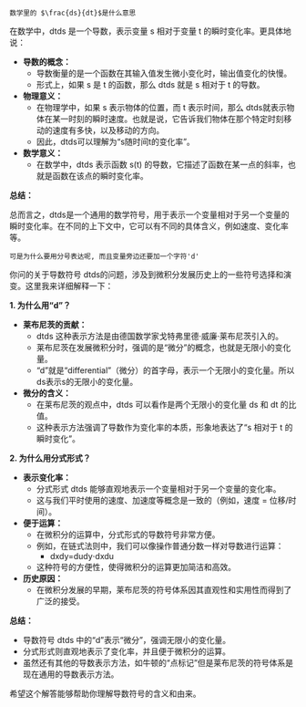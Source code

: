 
```
数学里的 $\frac{ds}{dt}$是什么意思
```
在数学中，dtds​ 是一个导数，表示变量 s 相对于变量 t 的瞬时变化率。更具体地说：

- **导数的概念：**
    - 导数衡量的是一个函数在其输入值发生微小变化时，输出值变化的快慢。
    - 形式上，如果 s 是 t 的函数，那么 dtds​ 就是 s 相对于 t 的导数。
- **物理意义：**
    - 在物理学中，如果 s 表示物体的位置，而 t 表示时间，那么 dtds​ 就表示物体在某一时刻的瞬时速度。也就是说，它告诉我们物体在那个特定时刻移动的速度有多快，以及移动的方向。
    - 因此，dtds​可以理解为“s随时间t的变化率”。
- **数学意义：**
    - 在数学中，dtds​ 表示函数 s(t) 的导数，它描述了函数在某一点的斜率，也就是函数在该点的瞬时变化率。

**总结：**

总而言之，dtds​ 是一个通用的数学符号，用于表示一个变量相对于另一个变量的瞬时变化率。在不同的上下文中，它可以有不同的具体含义，例如速度、变化率等。


```
可是为什么要用分号表达呢, 而且变量旁边还要加一个字符'd'
```

你问的关于导数符号 dtds​ 的问题，涉及到微积分发展历史上的一些符号选择和演变。这里我来详细解释一下：

**1. 为什么用“d”？**

- **莱布尼茨的贡献：**
    - dtds​ 这种表示方法是由德国数学家戈特弗里德·威廉·莱布尼茨引入的。
    - 莱布尼茨在发展微积分时，强调的是“微分”的概念，也就是无限小的变化量。
    - “d”就是“differential”（微分）的首字母，表示一个无限小的变化量。所以ds表示s的无限小的变化量。
- **微分的含义：**
    - 在莱布尼茨的观点中，dtds​ 可以看作是两个无限小的变化量 ds 和 dt 的比值。
    - 这种表示方法强调了导数作为变化率的本质，形象地表达了“s 相对于 t 的瞬时变化”。

**2. 为什么用分式形式？**

- **表示变化率：**
    - 分式形式 dtds​ 能够直观地表示一个变量相对于另一个变量的变化率。
    - 这与我们平时使用的速度、加速度等概念是一致的（例如，速度 = 位移/时间）。
- **便于运算：**
    - 在微积分的运算中，分式形式的导数符号非常方便。
    - 例如，在链式法则中，我们可以像操作普通分数一样对导数进行运算：
        - dxdy​=dudy​⋅dxdu​
    - 这种符号的方便性，使得微积分的运算更加简洁和高效。
- **历史原因：**
    - 在微积分发展的早期，莱布尼茨的符号体系因其直观性和实用性而得到了广泛的接受。

**总结：**

- 导数符号 dtds​ 中的“d”表示“微分”，强调无限小的变化量。
- 分式形式则直观地表示了变化率，并且便于微积分的运算。
- 虽然还有其他的导数表示方法，如牛顿的“点标记”但是莱布尼茨的符号体系是现在通用的导数表示方法。

希望这个解答能够帮助你理解导数符号的含义和由来。